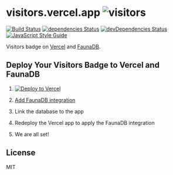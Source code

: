 # visitors.vercel.app ![visitors](https://visitors.vercel.app/Gerhut/visitors.vercel.app)

[![Build Status](https://travis-ci.com/Gerhut/visitors.vercel.app.svg)](https://travis-ci.com/Gerhut/visitors.vercel.app)
[![dependencies Status](https://david-dm.org/Gerhut/visitors.vercel.app/status.svg)](https://david-dm.org/Gerhut/visitors.vercel.app)
[![devDependencies Status](https://david-dm.org/Gerhut/visitors.vercel.app/dev-status.svg)](https://david-dm.org/Gerhut/visitors.vercel.app?type=dev)
[![JavaScript Style Guide](https://img.shields.io/badge/code%20style-standard-brightgreen.svg)](http://standardjs.com/)

Visitors badge on [Vercel](https://vercel.com/) and [FaunaDB](https://fauna.com/).

## Deploy Your Visitors Badge to Vercel and FaunaDB

1. [![Deploy to Vercel](https://vercel.com/button)](https://vercel.com/import/project?template=https://github.com/Gerhut/visitors.vercel.app)

2. [Add FaunaDB integration](https://vercel.com/integrations/faunadb/add)

3. Link the database to the app

4. Redeploy the Vercel app to apply the FaunaDB integration

5. We are all set!

## License

MIT

